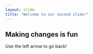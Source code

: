 ```yaml
---
layout: slide
title: "Welcome to our second slide!"
---
```

## Making changes is fun
Use the left arrow to go back!
